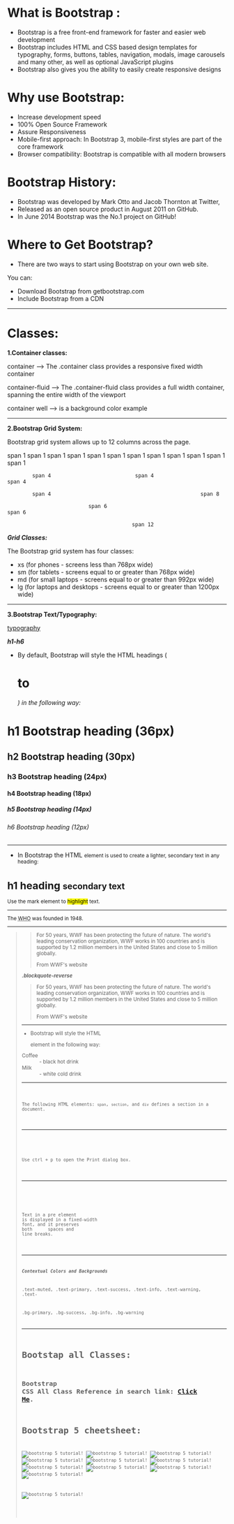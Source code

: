 # What is Bootstrap :

- Bootstrap is a free front-end framework for faster and easier web development
- Bootstrap includes HTML and CSS based design templates for typography, forms, buttons, tables, navigation, modals, image carousels and many other, as well as optional JavaScript plugins
- Bootstrap also gives you the ability to easily create responsive designs

# Why use Bootstrap:

- Increase development speed
- 100% Open Source Framework
- Assure Responsiveness
- Mobile-first approach: In Bootstrap 3, mobile-first styles are part of the core framework
- Browser compatibility: Bootstrap is compatible with all modern browsers

 # Bootstrap History:

- Bootstrap was developed by Mark Otto and Jacob Thornton at Twitter,
- Released as an open source product in August 2011 on GitHub.
- In June 2014 Bootstrap was the No.1 project on GitHub!

# Where to Get Bootstrap?

- There are two ways to start using Bootstrap on your own web site.

You can:

- Download Bootstrap from getbootstrap.com
- Include Bootstrap from a CDN

---

 # Classes:


**1.Container classes:**

container --> The .container class provides a responsive fixed width container

container-fluid  --> The .container-fluid class provides a full width container, spanning the entire width of the viewport

container well --> is a background color example

---

**2.Bootstrap Grid System:**

Bootstrap grid system allows up to 12 columns across the page.

span 1	span 1	span 1	span 1  	span 1	span 1	span 1	span 1	   span 1	span 1	span 1	span 1

            span 4	                         span 4	                                 span 4

            span 4	                                              span 8

                              span 6	                                   span 6

                                            span 12

***Grid Classes:***

The Bootstrap grid system has four classes:

- xs (for phones - screens less than 768px wide)
- sm (for tablets - screens equal to or greater than 768px wide)
- md (for small laptops - screens equal to or greater than 992px wide)
- lg (for laptops and desktops - screens equal to or greater than 1200px wide)

---

**3.Bootstrap Text/Typography:**

[typography](https://www.w3schools.com/bootstrap/bootstrap_ref_css_text.asp)


***h1-h6***
- By default, Bootstrap will style the HTML headings (<h1> to <h6>) in the following way:


<h1>h1 Bootstrap heading (36px)</h1>
<h2>h2 Bootstrap heading (30px)</h2>
<h3>h3 Bootstrap heading (24px)</h3>
<h4>h4 Bootstrap heading (18px)</h4>
<h5>h5 Bootstrap heading (14px)</h5>
<h6>h6 Bootstrap heading (12px)</h6>

---

***<small></small>***
- In Bootstrap the HTML <small> element is used to create a lighter, secondary text in any heading:

<h1>h1 heading <small>secondary text</small></h1>


***<mark></mark>***

<p>Use the mark element to <mark>highlight</mark> text.</p>

---

***<abbr></abbr>***

<p>The <abbr title="World Health Organization">WHO</abbr> was founded in 1948.</p>

---

***<blockquote>***

<blockquote>
    <p>For 50 years, WWF has been protecting the future of nature. The world's leading conservation organization, WWF works in 100 countries and is supported by 1.2 million members in the United States and close to 5 million globally.</p>
    <footer>From WWF's website</footer>
  </blockquote>

  ***.blockquote-reverse***

  <blockquote class="blockquote-reverse">
    <p>For 50 years, WWF has been protecting the future of nature. The world's leading conservation organization, WWF works in 100 countries and is supported by 1.2 million members in the United States and close to 5 million globally.</p>
    <footer>From WWF's website</footer>
  </blockquote>

  ---

 ***<dl>***

- Bootstrap will style the HTML <dl> element in the following way:

<dl>
    <dt>Coffee</dt>
    <dd>- black hot drink</dd>
    <dt>Milk</dt>
    <dd>- white cold drink</dd>
  </dl>     

  ---

  ***<code>***

  <p>The following HTML elements: <code>span</code>, <code>section</code>, and <code>div</code> defines a section in a document.</p>

  ---

  ***<kbd>***

   <p>Use <kbd>ctrl + p</kbd> to open the Print dialog box.</p>


   ---

   ***<pre>***

   <pre>
Text in a pre element
is displayed in a fixed-width
font, and it preserves
both      spaces and
line breaks.
</pre>

---

***Contextual Colors and Backgrounds***

.text-muted,
.text-primary,
.text-success,
.text-info,
.text-warning,
.text-

.bg-primary,
.bg-success,
.bg-info,
.bg-warning

---

# Bootstap all Classes:

## **Bootstrap CSS All Class Reference in search link:** [Click Me](https://www.w3schools.com/bootstrap/bootstrap_ref_all_classes.asp).
 

# Bootstrap 5 cheetsheet:

![bootstrap 5 tutorial!](./cheetsheet/1.jpg "basic")
![bootstrap 5 tutorial!](./cheetsheet/2.jpg "basic")
![bootstrap 5 tutorial!](./cheetsheet/3.jpg "basic")
![bootstrap 5 tutorial!](./cheetsheet/4.jpg "basic")
![bootstrap 5 tutorial!](./cheetsheet/5.jpg "basic")
![bootstrap 5 tutorial!](./cheetsheet/6.jpg "basic")
![bootstrap 5 tutorial!](./cheetsheet/7.jpg "basic")
![bootstrap 5 tutorial!](./cheetsheet/8.jpg "basic")
![bootstrap 5 tutorial!](./cheetsheet/9.jpg "basic")
![bootstrap 5 tutorial!](./cheetsheet/10.jpg "basic")

![bootstrap 5 tutorial!](./cheetsheet/12.jpg "basic")
